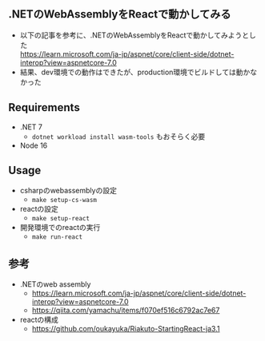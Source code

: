 ## .NETのWebAssemblyをReactで動かしてみる

* 以下の記事を参考に、.NETのWebAssemblyをReactで動かしてみようとした  
  https://learn.microsoft.com/ja-jp/aspnet/core/client-side/dotnet-interop?view=aspnetcore-7.0
* 結果、dev環境での動作はできたが、production環境でビルドしては動かなかった

## Requirements

* .NET 7
  * `dotnet workload install wasm-tools` もおそらく必要
* Node 16

## Usage

* csharpのwebassemblyの設定  
  * `make setup-cs-wasm`
* reactの設定
  * `make setup-react`
* 開発環境でのreactの実行
  * `make run-react`

## 参考

* .NETのweb assembly
  * https://learn.microsoft.com/ja-jp/aspnet/core/client-side/dotnet-interop?view=aspnetcore-7.0
  * https://qiita.com/yamachu/items/f070ef516c6792ac7e67
* reactの構成
  * https://github.com/oukayuka/Riakuto-StartingReact-ja3.1